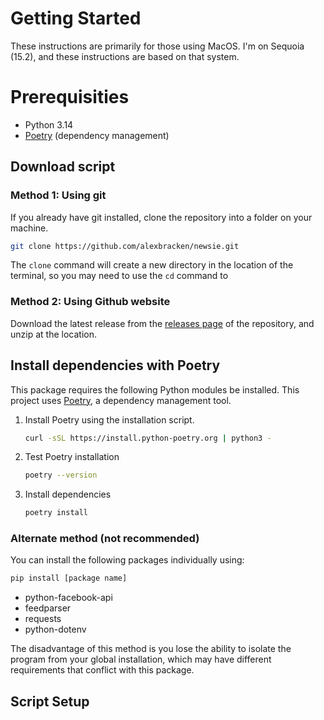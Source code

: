 # Getting Started
These instructions are primarily for those using MacOS. I'm on Sequoia (15.2), and these instructions are based on that system.

# Prerequisities
- Python 3.14
- [Poetry](https://python-poetry.org/docs/) (dependency management)

## Download script
### Method 1: Using git
If you already have git installed, clone the repository into a folder on your machine.

```sh
git clone https://github.com/alexbracken/newsie.git
```
The ``clone`` command will create a new directory in the location of the terminal, so you may need to use the ``cd`` command to 
### Method 2: Using Github website
Download the latest release from the [releases page](https://github.com/alexbracken/newsie/releases) of the repository, and unzip at the location.

## Install dependencies with Poetry

This package requires the following Python modules be installed. This project uses [Poetry](https://python-poetry.org/docs/), a dependency management tool.
1. Install Poetry using the installation script.
    ```sh
    curl -sSL https://install.python-poetry.org | python3 -
    ```
2. Test Poetry installation
    ```sh
    poetry --version
    ```
3. Install dependencies
    ```sh
    poetry install
    ```
### Alternate method (not recommended)
You can install the following packages individually using:
```sh
pip install [package name]
```
  - python-facebook-api
  - feedparser
  - requests
  - python-dotenv
  
The disadvantage of this method is you lose the ability to isolate the program from your global installation, which may have different requirements that conflict with this package.

## Script Setup

